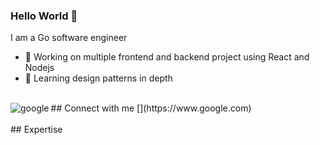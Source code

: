 ### Hello World 👋
I am a Go software engineer
- 🔭 Working on multiple frontend and backend project using React and Nodejs
- 🌱 Learning design patterns in depth
<br>
## Connect with me
[<img align="left" alt="google" src="https://img.shields.io/badge/github/stars/:user?affiliations=OWNER%2CCOLLABORATOR?style=for-the-badge&logo=appveyor" />](https://www.google.com)

<br>
<br>
## Expertise

<br>
<br>
